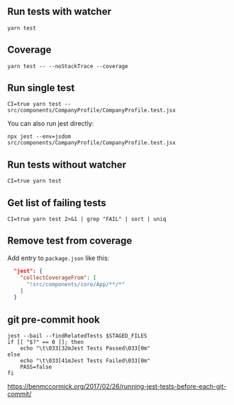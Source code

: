 ## Run tests with watcher

`yarn test`

## Coverage

`yarn test -- --noStackTrace --coverage`

## Run single test

`CI=true yarn test -- src/components/CompanyProfile/CompanyProfile.test.jsx`

You can also run jest directly:

`npx jest --env=jsdom src/components/CompanyProfile/CompanyProfile.test.jsx`

## Run tests without watcher

`CI=true yarn test`

## Get list of failing tests

`CI=true yarn test 2>&1 | grep "FAIL" | sort | uniq`

## Remove test from coverage

Add entry to `package.json` like this:

```json
  "jest": {
    "collectCoverageFrom": [
      "!src/components/core/App/**/*"
    ]
  }
```

## git pre-commit hook

```shell
jest --bail --findRelatedTests $STAGED_FILES
if [[ "$?" == 0 ]]; then
    echo "\t\033[32mJest Tests Passed\033[0m"
else
    echo "\t\033[41mJest Tests Failed\033[0m"
    PASS=false
fi
```

https://benmccormick.org/2017/02/26/running-jest-tests-before-each-git-commit/
